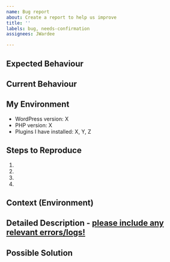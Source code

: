 ```yaml
---
name: Bug report
about: Create a report to help us improve
title: ''
labels: bug, needs-confirmation
assignees: JWardee

---
```


## Expected Behaviour
<!--- Tell us what should happen -->

## Current Behaviour
<!--- Tell us what happens instead of the expected behaviour -->

## My Environment
- WordPress version: X
- PHP version: X
- Plugins I have installed: X, Y, Z

## Steps to Reproduce
<!--- Provide a link to a live example, or an unambiguous set of steps to -->
<!--- reproduce this bug. Include code to reproduce, if relevant -->
1.
2.
3.
4.

## Context (Environment)
<!--- How has this issue affected you? What are you trying to accomplish? -->
<!--- Providing context helps us come up with a solution that is most useful in the real world -->

<!--- Provide a general summary of the issue in the Title above -->

## Detailed Description - [please include any relevant errors/logs!](https://www.wpbeginner.com/wp-tutorials/how-to-set-up-wordpress-error-logs-in-wp-config/)
<!--- Provide a detailed description of the change or addition you are proposing -->

## Possible Solution
<!--- Not obligatory, but suggest a fix/reason for the bug, -->
